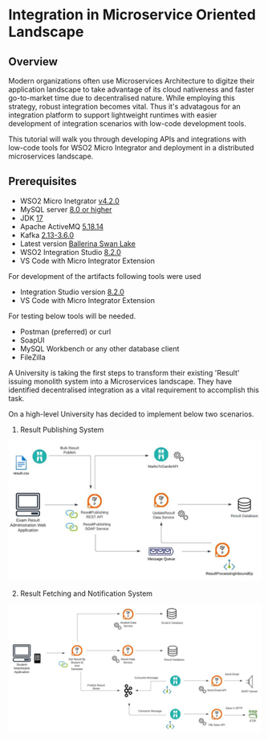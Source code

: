 # Integration in Microservice Oriented Landscape

## Overview

Modern organizations often use Microservices Architecture to digitze their application landscape to take advantage of its cloud nativeness and faster go-to-market time due to decentralised nature. While employing this strategy, robust integration becomes vital. Thus it's advatagous for an integration platform to support lightweight runtimes with easier development of integration scenarios with low-code development tools. 

This tutorial will walk you through developing APIs and integrations with low-code tools for WSO2 Micro Integrator and deployment in a distributed microservices landscape. 

## Prerequisites

- WSO2 Micro Inetgrator [v4.2.0](https://wso2.com/micro-integrator/)
- MySQL server [8.0 or higher](https://dev.mysql.com/downloads/mysql/)
- JDK [17](https://jdk.java.net/archive/)
- Apache ActiveMQ [5.18.14](https://activemq.apache.org/components/classic/documentation/download-archives)
- Kafka [2.13-3.6.0](https://kafka.apache.org/downloads)
- Latest version [Ballerina Swan Lake](https://ballerina.io/downloads/) 
- WSO2 Integration Studio [8.2.0](https://wso2.com/micro-integrator/)
- VS Code with Micro Integrator Extension

For development of the artifacts following tools were used

- Integration Studio version [8.2.0](https://wso2.com/micro-integrator/)
- VS Code with Micro Integrator Extension

For testing below tools will be needed. 

- Postman (preferred) or curl
- SoapUI
- MySQL Workbench or any other database client
- FileZilla

A University is taking the first steps to transform their existing 'Result' issuing monolith system into a Microservices landscape. They have identified decentralised integration as a vital requirement to accomplish this task. 

On a high-level University has decided to implement below two scenarios.

1. Result Publishing System

![Result Publishing System](images/ResultPublishingService.jpeg)

2. Result Fetching and Notification System

![Result Fetching System](images/ResultFetchingAndNotificationService.jpeg)